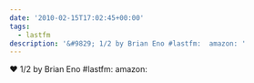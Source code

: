 ```yaml
---
date: '2010-02-15T17:02:45+00:00'
tags:
  - lastfm
description: '&#9829; 1/2 by Brian Eno #lastfm:  amazon: '
---
```

&#9829; 1/2 by Brian Eno #lastfm:  amazon: 
